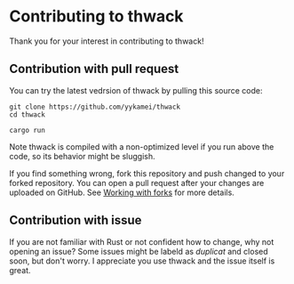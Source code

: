 # Contributing to thwack

Thank you for your interest in contributing to thwack!

## Contribution with pull request

You can try the latest vedrsion of thwack by pulling this source code:

```console
git clone https://github.com/yykamei/thwack
cd thwack

cargo run
```

Note thwack is compiled with a non-optimized level if you run above the code, so its behavior might be sluggish.

If you find something wrong, fork this repository and push changed to your forked repository.
You can open a pull request after your changes are uploaded on GitHub.
See [Working with forks](https://docs.github.com/en/github/collaborating-with-pull-requests/working-with-forks) for more details.

## Contribution with issue

If you are not familiar with Rust or not confident how to change, why not opening an issue?
Some issues might be labeld as _duplicat_ and closed soon, but don't worry. I appreciate you use thwack and the issue itself is great.
